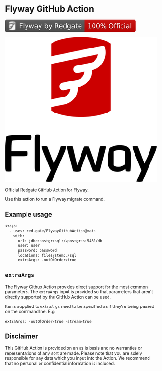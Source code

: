 # Flyway GitHub Action

![Badge](./badge.svg)

![Flyway logo](./Flyway_logo.svg)

Official Redgate GitHub Action for Flyway.

Use this action to run a Flyway migrate command.

## Example usage

```
steps:
  - uses: red-gate/FlywayGitHubAction@main
    with:
      url: jdbc:postgresql://postgres:5432/db
      user: user
      password: password
      locations: filesystem:./sql
      extraArgs: -outOfOrder=true
```

## `extraArgs`

The Flyway Github Action provides direct support for the most common parameters. The `extraArgs` input is provided so that parameters that aren't directly supported by the GitHub Action can be used.

Items supplied to `extraArgs` need to be specified as if they're being passed on the commandline. E.g:

`extraArgs: -outOfOrder=true -stream=true`

## Disclaimer
This GitHub Action is provided on an as is basis and no warranties or representations of any sort are made. Please note that you are solely responsible for any data which you input into the Action. We recommend that no personal or confidential information is included.
